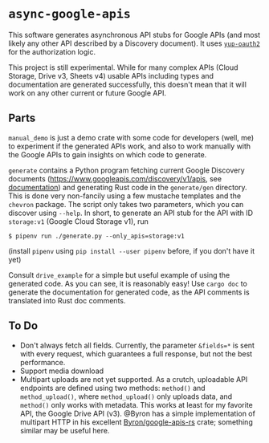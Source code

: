 # `async-google-apis`

This software generates asynchronous API stubs for Google APIs (and most likely
any other API described by a Discovery document). It uses
[`yup-oauth2`](https://github.com/dermesser/yup-oauth2) for the authorization
logic.

This project is still experimental. While for many complex APIs (Cloud Storage,
Drive v3, Sheets v4) usable APIs including types and documentation are generated
successfully, this doesn't mean that it will work on any other current or future
Google API.

## Parts

`manual_demo` is just a demo crate with some code for developers (well, me) to
experiment if the generated APIs work, and also to work manually with the Google
APIs to gain insights on which code to generate.

`generate` contains a Python program fetching current Google Discovery documents
(https://www.googleapis.com/discovery/v1/apis, see
 [documentation](https://developers.google.com/discovery/v1/reference)) and
generating Rust code in the `generate/gen` directory. This is done very
non-fancily using a few mustache templates and the `chevron` package. The script
only takes two parameters, which you can discover using `--help`. In short, to
generate an API stub for the API with ID `storage:v1` (Google Cloud Storage v1),
run

```shell
$ pipenv run ./generate.py --only_apis=storage:v1
```

(install `pipenv` using `pip install --user pipenv` before, if you don't have it
yet)

Consult `drive_example` for a simple but useful example of using the generated
code. As you can see, it is reasonably easy! Use `cargo doc` to generate the
documentation for generated code, as the API comments is translated into Rust
doc comments.

## To Do

* Don't always fetch all fields. Currently, the parameter `&fields=*` is sent
with every request, which guarantees a full response, but not the best
performance.
* Support media download
* Multipart uploads are not yet supported. As a crutch, uploadable API endpoints
are defined using two methods: `method()` and `method_upload()`, where
`method_upload()` only uploads data, and `method()` only works with metadata.
This works at least for my favorite API, the Google Drive API (v3). @Byron has a
simple implementation of multipart HTTP in his excellent
[Byron/google-apis-rs](https://github.com/Byron/google-apis-rs) crate; something
similar may be useful here.
